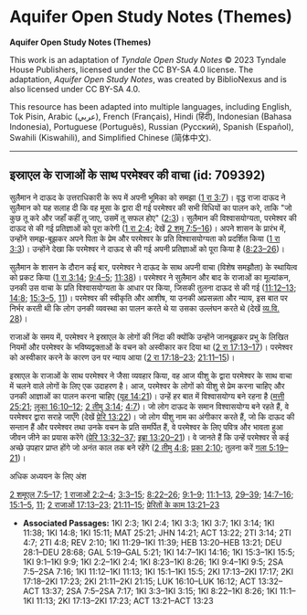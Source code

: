 # Aquifer Open Study Notes (Themes)

**Aquifer Open Study Notes (Themes)**

This work is an adaptation of *Tyndale Open Study Notes* © 2023 Tyndale House Publishers, licensed under the CC BY\-SA 4\.0 license. The adaptation, *Aquifer Open Study Notes*, was created by BiblioNexus and is also licensed under CC BY\-SA 4\.0\.

This resource has been adapted into multiple languages, including English, Tok Pisin, Arabic (عربي), French (Français), Hindi (हिंदी), Indonesian (Bahasa Indonesia), Portuguese (Português), Russian (Русский), Spanish (Español), Swahili (Kiswahili), and Simplified Chinese (简体中文).



--------------------------------

## इस्राएल के राजाओं के साथ परमेश्वर की वाचा (id: 709392)

सुलैमान ने दाऊद के उत्तराधिकारी के रूप में अपनी भूमिका को समझा ([1 रा 3:7](https://ref.ly/1Kgs3:7))। वृद्ध राजा दाऊद ने सुलैमान को यह सलाह दी कि वह मूसा के द्वारा दी गई परमेश्वर की सभी विधियों का पालन करे, ताकि "जो कुछ तू करे और जहाँ कहीं तू जाए, उसमें तू सफल होए" ([2:3](https://ref.ly/1Kgs2:3))। सुलैमान की विश्वासयोग्यता, परमेश्वर की दाऊद से की गई प्रतिज्ञाओं को पूरा करेगी ([1 रा 2:4](https://ref.ly/1Kgs2:4); देखें [2 शमू 7:5–16](https://ref.ly/2Sam7:5-2Sam7:16))। अपने शासन के प्रारंभ में, उन्होंने समझ\-बूझकर अपने पिता के प्रेम और परमेश्वर के प्रति विश्वासयोग्यता को प्रदर्शित किया ([1 रा 3:3](https://ref.ly/1Kgs3:3))। उन्होंने देखा कि परमेश्वर ने दाऊद से की गई अपनी प्रतिज्ञाओं को पूरा किया है ([8:23–26](https://ref.ly/1Kgs8:23-1Kgs8:26))।

सुलैमान के शासन के दौरान कई बार, परमेश्वर ने दाऊद के साथ अपनी वाचा (विशेष समझौता) के स्थायित्व को प्रकट किया ([1 रा 3:14](https://ref.ly/1Kgs3:14); [9:4–5](https://ref.ly/1Kgs9:4-1Kgs9:5); [11:38](https://ref.ly/1Kgs11:38))। परमेश्वर ने सुलैमान और बाद के राजाओं का मूल्यांकन, उनकी उस वाचा के प्रति विश्वासयोग्यता के आधार पर किया, जिसकी तुलना दाऊद से की गई ([11:12–13](https://ref.ly/1Kgs11:12-1Kgs11:13); [14:8](https://ref.ly/1Kgs14:8); [15:3–5](https://ref.ly/1Kgs15:3-1Kgs15:5), [11](https://ref.ly/1Kgs15:11))। परमेश्वर की स्वीकृति और आशीष, या उनकी अप्रसन्नता और न्याय, इस बात पर निर्भर करती थी कि लोग उनकी व्यवस्था का पालन करते थे या उसका उल्लंघन करते थे (देखें [व्य.वि. 28](https://ref.ly/Deut28:1-Deut28:68))।

राजाओं के समय में, परमेश्वर ने इस्राएल के लोगों की निंदा की क्योंकि उन्होंने जानबूझकर प्रभु के लिखित नियमों और परमेश्वर के भविष्यद्वक्ताओं के वचन को अस्वीकार कर दिया था ([2 रा 17:13–17](https://ref.ly/2Kgs17:13-2Kgs17:17))। परमेश्वर को अस्वीकार करने के कारण उन पर न्याय आया ([2 रा 17:18–23](https://ref.ly/2Kgs17:18-2Kgs17:23); [21:11–15](https://ref.ly/2Kgs21:11-2Kgs21:15))।

इस्राएल के राजाओं के साथ परमेश्वर ने जैसा व्यवहार किया, वह आज यीशु के द्वारा परमेश्वर के साथ वाचा में चलने वाले लोगों के लिए एक उदाहरण है। आज, परमेश्वर के लोगों को यीशु से प्रेम करना चाहिए और उनकी आज्ञाओं का पालन करना चाहिए ([यूह 14:21](https://ref.ly/John14:21))। उन्हें हर बात में विश्वासयोग्य बने रहना है ([मत्ती 25:21](https://ref.ly/Matt25:21); [लूका 16:10–12](https://ref.ly/Luke16:10-Luke16:12); [2 तीमु 3:14](https://ref.ly/2Tim3:14); [4:7](https://ref.ly/2Tim4:7))। जो लोग दाऊद के समान विश्वासयोग्य बने रहते हैं, वे परमेश्वर द्वारा सराहे जाएँगे (देखें [प्रेरि 13:22](https://ref.ly/Acts13:22))। जो लोग यीशु नाम का अंगीकार करते हैं, जो कि दाऊद की सन्तान हैं और परमेश्वर तथा उनके वचन के प्रति समर्पित हैं, वे परमेश्वर के लिए पवित्र और भावता हुआ जीवन जीने का प्रयास करेंगे ([प्रेरि 13:32–37](https://ref.ly/Acts13:32-Acts13:37); [इब्रा 13:20–21](https://ref.ly/Heb13:20-Heb13:21))। वे जानते हैं कि उन्हें परमेश्वर से कई अच्छे उपहार प्राप्त होंगे जो अनंत काल तक बने रहेंगे ([2 तीमु 4:8](https://ref.ly/2Tim4:8); [प्रका 2:10](https://ref.ly/Rev2:10); तुलना करें [गला 5:19–21](https://ref.ly/Gal5:19-Gal5:21))।

अधिक अध्ययन के लिए अंश

[2 शमूएल 7:5–17](https://ref.ly/2Sam7:5-2Sam7:17); [1 राजाओं 2:2–4](https://ref.ly/1Kgs2:2-1Kgs2:4); [3:3–15](https://ref.ly/1Kgs3:3-1Kgs3:15); [8:22–26](https://ref.ly/1Kgs8:22-1Kgs8:26); [9:1–9](https://ref.ly/1Kgs9:1-1Kgs9:9); [11:1–13](https://ref.ly/1Kgs11:1-1Kgs11:13), [29–39](https://ref.ly/1Kgs11:29-1Kgs11:39); [14:7–16](https://ref.ly/1Kgs14:7-1Kgs14:16); [15:1–5](https://ref.ly/1Kgs15:1-1Kgs15:5), [11](https://ref.ly/1Kgs15:11); [2 राजाओं 17:13–23](https://ref.ly/2Kgs17:13-2Kgs17:23); [21:11–15](https://ref.ly/2Kgs21:11-2Kgs21:15); [प्रेरितों के काम 13:21–23](https://ref.ly/Acts13:21-Acts13:23)

* **Associated Passages:** 1KI 2:3; 1KI 2:4; 1KI 3:3; 1KI 3:7; 1KI 3:14; 1KI 11:38; 1KI 14:8; 1KI 15:11; MAT 25:21; JHN 14:21; ACT 13:22; 2TI 3:14; 2TI 4:7; 2TI 4:8; REV 2:10; 1KI 11:29–1KI 11:39; HEB 13:20–HEB 13:21; DEU 28:1–DEU 28:68; GAL 5:19–GAL 5:21; 1KI 14:7–1KI 14:16; 1KI 15:3–1KI 15:5; 1KI 9:1–1KI 9:9; 1KI 2:2–1KI 2:4; 1KI 8:23–1KI 8:26; 1KI 9:4–1KI 9:5; 2SA 7:5–2SA 7:16; 1KI 11:12–1KI 11:13; 1KI 15:1–1KI 15:5; 2KI 17:13–2KI 17:17; 2KI 17:18–2KI 17:23; 2KI 21:11–2KI 21:15; LUK 16:10–LUK 16:12; ACT 13:32–ACT 13:37; 2SA 7:5–2SA 7:17; 1KI 3:3–1KI 3:15; 1KI 8:22–1KI 8:26; 1KI 11:1–1KI 11:13; 2KI 17:13–2KI 17:23; ACT 13:21–ACT 13:23

